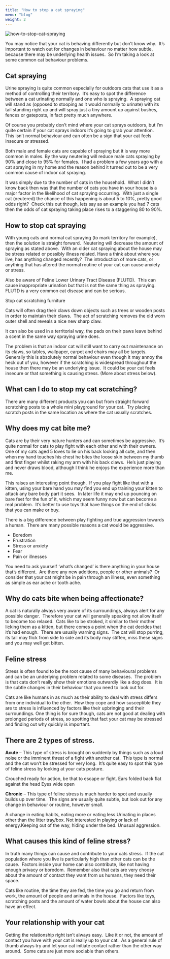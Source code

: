 ```yaml
---
title: "How to stop a cat spraying"
menu: "blog"
weight: 2
---
```


![how-to-stop-cat-spraying](https://images.unsplash.com/photo-1590852679106-21db332081e0?ixlib=rb-1.2.1&ixid=MXwxMjA3fDB8MHxwaG90by1wYWdlfHx8fGVufDB8fHw%3D&auto=format&fit=crop&w=1350&q=80)

You may notice that your cat is behaving differently but don’t know why.  It’s important to watch out for changes in behaviour no matter how subtle, because there may be underlying health issues.  So I’m taking a look at some common cat behaviour problems.

## Cat spraying

Urine spraying is quite common especially for outdoors cats that use it as a method of controlling their territory.  It’s easy to spot the difference between a cat urinating normally and one who is spraying.  A spraying cat will stand as (opposed to stooping as it would normally to urinate) with its tail standing right up and will spray just a tiny amount up against bushes, fences or gateposts, in fact pretty much anywhere.

Of course you probably don’t mind where your cat sprays outdoors, but I’m quite certain if your cat sprays indoors it’s going to grab your attention.  This isn’t normal behaviour and can often be a sign that your cat feels insecure or stressed.

Both male and female cats are capable of spraying but it is way more common in males. By the way neutering will reduce male cats spraying by 90% and close to 95% for females.  I had a problem a few years ago with a cat spraying in my home and the reason behind it turned out to be a very common cause of indoor cat spraying.

It was simply due to the number of cats in the household.  What I didn’t know back then was that the number of cats you have in your house is a major factor in the likelihood of cat spraying occurring.  With just a single cat (neutered) the chance of this happening is about 5 to 10%, pretty good odds right?  Check this out though, lets say as an example you had 7 cats then the odds of cat spraying taking place rises to a staggering 80 to 90%.

## How to stop cat spraying

With young cats and normal cat spraying (to mark territory for example), then the solution is straight forward.  Neutering will decrease the amount of spraying as stated above.  With an older cat spraying about the house may be stress related or possibly illness related. Have a think about where you live, has anything changed recently?  The introduction of more cats, or anything that has altered the normal routine of your cat can cause anxiety or stress.

Also be aware of Feline Lower Urinary Tract Disease (FLUTD).  This can cause inappropriate urination but that is not the same thing as spraying.  FLUTD is a very common cat disease and can be serious.

Stop cat scratching furniture

Cats will often drag their claws down objects such as trees or wooden posts in order to maintain their claws.  The act of scratching removes the old worn outer shell and reveals a nice new sharp claw.

It can also be used in a territorial way, the pads on their paws leave behind a scent in the same way spraying urine does.

The problem is that an indoor cat will still want to carry out maintenance on its claws, so tables, wallpaper, carpet and chairs may all be targets.  Generally this is absolutely normal behaviour even though it may annoy the heck out of you, however if the scratching is widespread throughout the house then there may be an underlying issue.  It could be your cat feels insecure or that something is causing stress. (More about stress below).

## What can I do to stop my cat scratching?

There are many different products you can but from straight forward scratching posts to a whole mini playground for your cat.  Try placing scratch posts in the same location as where the cat usually scratches.

## Why does my cat bite me?

Cats are by their very nature hunters and can sometimes be aggressive.  It’s quite normal for cats to play fight with each other and with their owners.
One of my cats aged 5 loves to lie on his back looking all cute, and then when my hand touches his chest he bites the loose skin between my thumb and first finger whilst raking my arm with his back claws.  He’s just playing and never draws blood, although I think he enjoys the experience more than me.

This raises an interesting point though.  If you play fight like that with a kitten, using your bare hand you may find you end up training your kitten to attack any bare body part it sees.  In later life it may end up pouncing on bare feet for the fun of it, which may seem funny now but can become a real problem.  It’s better to use toys that have things on the end of sticks that you can make or buy.

There is a big difference between play fighting and true aggression towards a human.  There are many possible reasons a cat would be aggressive.

- Boredom
- Frustration
- Stress or anxiety
- Fear
- Pain or illnesses

You need to ask yourself ‘what’s changed’ is there anything in your house that’s different.  Are there any new additions, people or other animals?  Or consider that your cat might be in pain through an illness, even something as simple as ear ache or tooth ache.

## Why do cats bite when being affectionate?

A cat is naturally always very aware of its surroundings, always alert for any possible danger.  Therefore your cat will generally speaking not allow itself to become too relaxed.  Cats like to be stroked, it similar to their mother licking them as a kitten, but there comes a point when the cat decides that it’s had enough.  There are usually warning signs.  The cat will stop purring, its tail may flick from side to side and its body may stiffen, miss these signs and you may well get bitten.
 
## Feline stress

Stress is often found to be the root cause of many behavioural problems and can be an underlying problem related to some diseases.  The problem is that cats don’t really show their emotions outwardly like a dog does.  It is the subtle changes in their behaviour that you need to look out for.

Cats are like humans in as much as their ability to deal with stress differs from one individual to the other.  How they cope and how susceptible they are to stress is influenced by factors like their upbringing and their surroundings.
One thing is for sure though, cats are not good at dealing with prolonged periods of stress, so spotting that fact your cat may be stressed and finding out why quickly is important.
 
## There are 2 types of stress.

**Acute** – This type of stress is brought on suddenly by things such as a loud noise or the imminent threat of a fight with another cat.  This type is normal and the cat won’t be stressed for very long.  It’s quite easy to spot this type of feline stress by looking at your cats posture.

Crouched ready for action, be that to escape or fight.  Ears folded back flat against the head  Eyes wide open  

**Chronic** – This type of feline stress is much harder to spot and usually builds up over time.  The signs are usually quite subtle, but look out for any change in behaviour or routine, however small.

A change in eating habits, eating more or eating less.Urinating in places other than the litter tray/box.  Not interested in playing or lack of energy.Keeping out of the way, hiding under the bed.  Unusual aggression.

## What causes this kind of feline stress?

In truth many things can cause and contribute to your cats stress.  If the cat population where you live is particularly high than other cats can be the cause.  Factors inside your home can also contribute, like not having enough privacy or boredom.  Remember also that cats are very choosy about the amount of contact they want from us humans, they need their space.

Cats like routine, the time they are fed, the time you go and return from work, the amount of people and animals in the house.  Factors like toys, scratching posts and the amount of water bowls about the house can also have an effect.

## Your relationship with your cat

Getting the relationship right isn’t always easy.  Like it or not, the amount of contact you have with your cat is really up to your cat.  As a general rule of thumb always try and let your cat initiate contact rather than the other way around.  Some cats are just more sociable than others.
 
